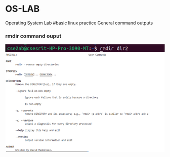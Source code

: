 # OS-LAB
Operating System Lab
#basic linux practice
General command outputs
### rmdir command ouput
![rmdir command output](rmdir.png)
![manual command manual](rmdirmanual.png)
